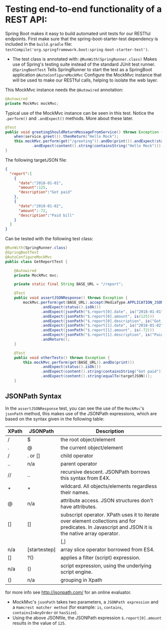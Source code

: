 # Testing end-to-end functionality of a REST API:

 Spring Boot makes it easy to build automated unit tests for our RESTful endpoints. First make sure that the spring-boot-starter-test dependency is included in the `build.gradle` file: `testCompile('org.springframework.boot:spring-boot-starter-test')`.

- The test class is annotated with:
`@RunWith(SpringRunner.class)`      Makes use of Spring's testing suite instead of the standard JUnit test runner.
`@SpringBootTest`                   Tells SpringRunner to start the test as a SpringBoot application
`@AutoConfigureMockMvc`             Configure the MockMvc instance that will be used to make our RESTful calls, helping to isolate the web layer.

This MockMvc instance needs the `@Autowired` annotation:
```java
@Autowired
private MockMvc mockMvc;
```

Typical use of the MockMvc instance can be seen in this test. Notice the `.perform()` and `.andExpect()` methods. More about these later.
```java
@Test
public void greetingShouldReturnMessageFromService() throws Exception {
    when(service.greet()).thenReturn("Hello Mock");
    this.mockMvc.perform(get("/greeting")).andDo(print()).andExpect(status().isOk())
            .andExpect(content().string(containsString("Hello Mock")));
}
```

The following targetJSON file:
```json
{
  "report":[
    {
      "date":"2018-01-01",
      "amount":125,
      "description":"Got paid"
    },
    {
      "date":"2018-01-02",
      "amount":-72,
      "description":"Paid bill"
    }
  ]
}
```

Can be tested with the following test class:
```java
@RunWith(SpringRunner.class)
@SpringBootTest
@AutoConfigureMockMvc
public class GetReportTest {

    @Autowired
    private MockMvc mvc;

    private static final String BASE_URL = "/report";

    @Test
    public void assertJSONResponse() throws Exception {
        mockMvc.perform(get(BASE_URL).accept(MediaType.APPLICATION_JSON))
                .andExpect(status().isOk())
                .andExpect(jsonPath("$.report[0].date", is("2018-01-01")))
                .andExpect(jsonPath("$.report[0].amount", is(125)))
                .andExpect(jsonPath("$.report[0].description", is("Got paid")))
                .andExpect(jsonPath("$.report[1].date", is("2018-01-02")))
                .andExpect(jsonPath("$.report[1].amount", is(-72)))
                .andExpect(jsonPath("$.report[1].description", is("Paid bill")))
                .andReturn();
    }

    @Test
    public void otherTests() throws Exception {
        this.mockMvc.perform(get(BASE_URL)).andDo(print())
                .andExpect(status().isOk())
                .andExpect(content().string(containsString("Got paid")));
                .andExpect(content().string(equalTo(targetJSON)));
    }
```

## JSONPath Syntax

In the `assertJSONResponse` test, you can see the use of the `MockMvc`'s `jsonPath` method, this makes use of the JSONPath expressions, which are based on the syntax given in the following table:

| XPath | JSONPath         | Description                                                                                                                                       |
|-------|------------------|---------------------------------------------------------------------------------------------------------------------------------------------------|
| /     | $                | the root object/element                                                                                                                           |
| .     | @                | the current object/element                                                                                                                        |
| /     | . or []          | child operator                                                                                                                                    |
| ..    | n/a              | parent operator                                                                                                                                   |
| //    | ..               | recursive descent. JSONPath borrows this syntax from E4X.                                                                                         |
| *     | *                | wildcard. All objects/elements regardless their names.                                                                                            |
| @     | n/a              | attribute access. JSON structures don't have attributes.                                                                                          |
| []    | []               | subscript operator. XPath uses it to iterate over element collections and for predicates. In Javascript and JSON it is the native array operator. |
| |     | [,]              | Union operator in XPath results in a combination of node sets. JSONPath allows alternate names or array indices as a set.                         |
| n/a   | [start:end:step] | array slice operator borrowed from ES4.                                                                                                           |
| []    | ?()              | applies a filter (script) expression.                                                                                                             |
| n/a   | ()               | script expression, using the underlying script engine.                                                                                            |
| ()    | n/a              | grouping in Xpath                                                                                                                                 |
for more info see http://jsonpath.com/ for an online evaluator.

- MockMvc's `jsonPath` takes two parameters, a `JSONPath expression` and a `Hamcrest matcher method` (for example: `is`, `contains`, `containsInAnyOrder` or `hasSize`).
- Using the above JSONfile, the JSONPath expression `$.report[0].amount` results in the value of `125`.


